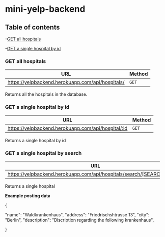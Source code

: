 # mini-yelp-backend

## Table of contents

-[GET all hospitals](https://yelpbackend.herokuapp.com/api/hospitals/)

-[GET a single hospital by id](https://yelpbackend.herokuapp.com/api/hospital/:id)

### GET all hospitals

| URL                                              | Method |
| ------------------------------------------------ | ------ |
| https://yelpbackend.herokuapp.com/api/hospitals/ | `GET`  |

Returns all the hospitals in the database.

### GET a single hospital by id

| URL                                                | Method |
| -------------------------------------------------- | ------ |
| https://yelpbackend.herokuapp.com/api/hospital/:id | `GET`  |

Returns a single hospital by id

### GET a single hospital by search

| URL                                                                  | Method |
| -------------------------------------------------------------------- | ------ |
| https://yelpbackend.herokuapp.com/api/hospitals/search/[SEARCH_WORD] | `GET`  |

Returns a single hospital

**Example posting data**

{

"name": "Waldkrankenhaus",
"address": "Friedrischshtrasse 13",
"city": "Berlin",
"description": "Discription regarding the following krankenhaus",

}
